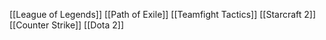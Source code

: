 [[League of Legends]]
[[Path of Exile]]
[[Teamfight Tactics]]
[[Starcraft 2]]
[[Counter Strike]]
[[Dota 2]]
